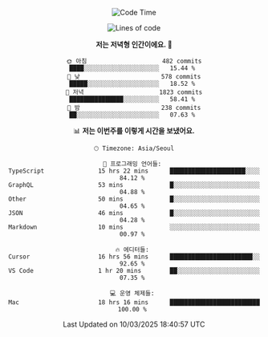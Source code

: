 <div align='center'>
 
<!--START_SECTION:waka-->
![Code Time](http://img.shields.io/badge/Code%20Time-4%2C189%20hrs%2038%20mins-blue)

![Lines of code](https://img.shields.io/badge/%EC%A0%80%EB%8A%94%20%EC%97%AC%ED%83%9C%EA%B9%8C%EC%A7%80%20-1.6%20million%20%EC%A4%84%EC%9D%98%20%EC%BD%94%EB%93%9C%EB%A5%BC%20%EC%9E%91%EC%84%B1%ED%96%88%EC%96%B4%EC%9A%94.-blue)

**저는 저녁형 인간이에요. 🦉** 

```text
🌞 아침                     482 commits         ████░░░░░░░░░░░░░░░░░░░░░   15.44 % 
🌆 낮　                     578 commits         █████░░░░░░░░░░░░░░░░░░░░   18.52 % 
🌃 저녁                     1823 commits        ███████████████░░░░░░░░░░   58.41 % 
🌙 밤　                     238 commits         ██░░░░░░░░░░░░░░░░░░░░░░░   07.63 % 
```


📊 **저는 이번주를 이렇게 시간을 보냈어요.** 

```text
🕑︎ Timezone: Asia/Seoul

💬 프로그래밍 언어들: 
TypeScript               15 hrs 22 mins      █████████████████████░░░░   84.12 % 
GraphQL                  53 mins             █░░░░░░░░░░░░░░░░░░░░░░░░   04.88 % 
Other                    50 mins             █░░░░░░░░░░░░░░░░░░░░░░░░   04.65 % 
JSON                     46 mins             █░░░░░░░░░░░░░░░░░░░░░░░░   04.28 % 
Markdown                 10 mins             ░░░░░░░░░░░░░░░░░░░░░░░░░   00.97 % 

🔥 에디터들: 
Cursor                   16 hrs 56 mins      ███████████████████████░░   92.65 % 
VS Code                  1 hr 20 mins        ██░░░░░░░░░░░░░░░░░░░░░░░   07.35 % 

💻 운영 체제들: 
Mac                      18 hrs 16 mins      █████████████████████████   100.00 % 
```


 Last Updated on 10/03/2025 18:40:57 UTC
<!--END_SECTION:waka-->
 </div>
<!---
Emewjin/Emewjin is a ✨ special ✨ repository because its `README.md` (this file) appears on your GitHub profile.
You can click the Preview link to take a look at your changes.
--->
